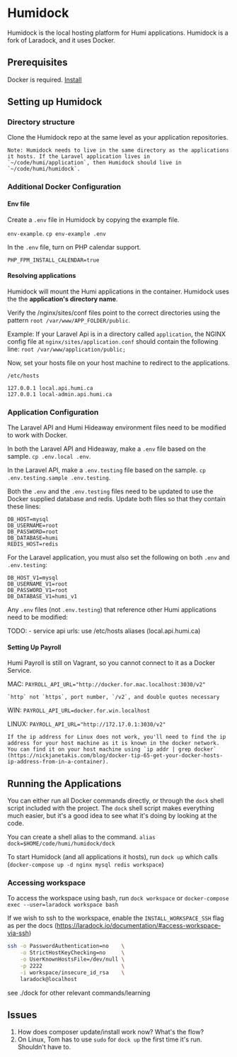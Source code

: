 # Humidock

Humidock is the local hosting platform for Humi applications. Humidock is a fork of Laradock, and it uses Docker.

## Prerequisites

Docker is required. [Install](https://docs.docker.com/install/)

## Setting up Humidock

### Directory structure

Clone the Humidock repo at the same level as your application repositories.

    Note: Humidock needs to live in the same directory as the applications it hosts. If the Laravel application lives in `~/code/humi/application`, then Humidock should live in `~/code/humi/humidock`.

### Additional Docker Configuration

#### Env file

Create a `.env` file in Humidock by copying the example file. 

`env-example`. `cp env-example .env`

In the `.env` file, turn on PHP calendar support.

`PHP_FPM_INSTALL_CALENDAR=true`

#### Resolving applications

Humidock will mount the Humi applications in the container. Humidock uses the the **application's directory name**.

Verify the /nginx/sites/conf files point to the correct directories using the pattern `root /var/www/APP_FOLDER/public`.

Example: If your Laravel Api is in a directory called `application`, the NGINX config file at `nginx/sites/application.conf` should contain the following line: `root /var/www/application/public;`

Now, set your hosts file on your host machine to redirect to the applications.

`/etc/hosts`
```
127.0.0.1 local.api.humi.ca
127.0.0.1 local-admin.api.humi.ca
```

### Application Configuration

The Laravel API and Humi Hideaway environment files need to be modified to work with Docker.

In both the Laravel API and Hideaway, make a `.env` file based on the sample. `cp .env.local .env`.

In the Laravel API, make a `.env.testing` file based on the sample. `cp .env.testing.sample .env.testing`.

Both the `.env` and the `.env.testing` files need to be updated to use the Docker supplied database and redis. Update both files so that they contain these lines:

```
DB_HOST=mysql
DB_USERNAME=root
DB_PASSWORD=root
DB_DATABASE=humi
REDIS_HOST=redis
```

For the Laravel application, you must also set the following on both `.env` and `.env.testing`:

```
DB_HOST_V1=mysql
DB_USERNAME_V1=root
DB_PASSWORD_V1=root
DB_DATABASE_V1=humi_v1
```

Any `.env` files (not `.env.testing`) that reference other Humi applications need to be modified:

TODO:  - service api urls: use /etc/hosts aliases (local.api.humi.ca)

#### Setting Up Payroll
Humi Payroll is still on Vagrant, so you cannot connect to it as a Docker Service.

MAC: `PAYROLL_API_URL="http://docker.for.mac.localhost:3030/v2"`

    `http` not `https`, port number, `/v2`, and double quotes necessary

WIN: `PAYROLL_API_URL=docker.for.win.localhost`

LINUX: `PAYROLL_API_URL="http://172.17.0.1:3030/v2"` 
 
    If the ip address for Linux does not work, you'll need to find the ip address for your host machine as it is known in the docker network. You can find it on your host machine using `ip addr | grep docker` (https://nickjanetakis.com/blog/docker-tip-65-get-your-docker-hosts-ip-address-from-in-a-container).

## Running the Applications

You can either run all Docker commands directly, or through the `dock` shell script included with the project. The `dock` shell script makes everything much easier, but it's a good idea to see what it's doing by looking at the code.

You can create a shell alias to the command. `alias dock=$HOME/code/humi/humidock/dock`

To start Humidock (and all applications it hosts), run `dock up` which calls (`docker-compose up -d nginx mysql redis workspace`)

### Accessing workspace

To access the workspace using bash, run `dock workspace` or `docker-compose exec --user=laradock workspace bash`

If we wish to ssh to the workspace, enable the `INSTALL_WORKSPACE_SSH` flag as per the docs
(https://laradock.io/documentation/#access-workspace-via-ssh)

```bash
ssh -o PasswordAuthentication=no    \
    -o StrictHostKeyChecking=no     \
    -o UserKnownHostsFile=/dev/null \
    -p 2222                         \
    -i workspace/insecure_id_rsa    \
    laradock@localhost
```

see ./dock for other relevant commands/learning

## Issues 

1. How does composer update/install work now? What's the flow?
2. On Linux, Tom has to use `sudo` for `dock up` the first time it's run. Shouldn't have to. 
